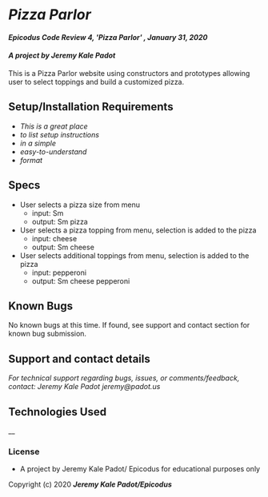 # _Pizza Parlor_

#### _Epicodus Code Review 4, 'Pizza Parlor' , January 31, 2020_

#### _**A project by Jeremy Kale Padot**_

This is a Pizza Parlor website using constructors and prototypes allowing user to select toppings and build a customized pizza. 

## Setup/Installation Requirements

* _This is a great place_
* _to list setup instructions_
* _in a simple_
* _easy-to-understand_
* _format_


## Specs
* User selects a pizza size from menu
  * input: Sm
  * output: Sm pizza
* User selects a pizza topping from menu, selection is added to the pizza
  * input: cheese 
  * output: Sm cheese
* User selects additional toppings from menu, selection is added to the pizza
  * input: pepperoni
  * output: Sm cheese pepperoni
  
## Known Bugs

No known bugs at this time. If found, see support and contact section for known bug submission. 

## Support and contact details

_For technical support regarding bugs, issues, or comments/feedback, contact: Jeremy Kale Padot jeremy@padot.us_

## Technologies Used

__

### License

* A project by Jeremy Kale Padot/ Epicodus for educational purposes only

Copyright (c) 2020 **_Jeremy Kale Padot/Epicodus_**